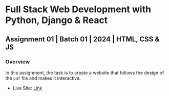 # Full Stack Web Development with Python, Django & React

## Assignment 01 | Batch 01 | 2024 | HTML, CSS & JS

### Overview

In this assignment, the task is to create a website that follows the design of the `pdf` file and makes it interactive.

- Live Site: [Link](https://nozibuddowla.github.io/interior_design/)
